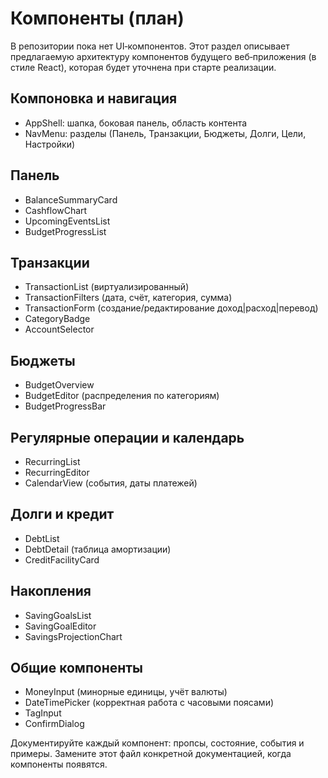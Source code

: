 # Компоненты (план)

В репозитории пока нет UI‑компонентов. Этот раздел описывает предлагаемую архитектуру компонентов будущего веб‑приложения (в стиле React), которая будет уточнена при старте реализации.

## Компоновка и навигация
- AppShell: шапка, боковая панель, область контента
- NavMenu: разделы (Панель, Транзакции, Бюджеты, Долги, Цели, Настройки)

## Панель
- BalanceSummaryCard
- CashflowChart
- UpcomingEventsList
- BudgetProgressList

## Транзакции
- TransactionList (виртуализированный)
- TransactionFilters (дата, счёт, категория, сумма)
- TransactionForm (создание/редактирование доход|расход|перевод)
- CategoryBadge
- AccountSelector

## Бюджеты
- BudgetOverview
- BudgetEditor (распределения по категориям)
- BudgetProgressBar

## Регулярные операции и календарь
- RecurringList
- RecurringEditor
- CalendarView (события, даты платежей)

## Долги и кредит
- DebtList
- DebtDetail (таблица амортизации)
- CreditFacilityCard

## Накопления
- SavingGoalsList
- SavingGoalEditor
- SavingsProjectionChart

## Общие компоненты
- MoneyInput (минорные единицы, учёт валюты)
- DateTimePicker (корректная работа с часовыми поясами)
- TagInput
- ConfirmDialog

Документируйте каждый компонент: пропсы, состояние, события и примеры. Замените этот файл конкретной документацией, когда компоненты появятся.